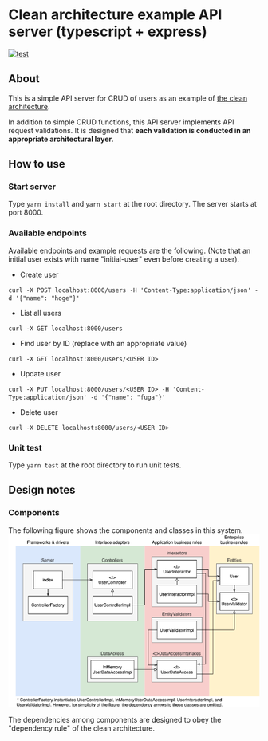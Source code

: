 # Clean architecture example API server (typescript + express)

[![test](https://github.com/nakaakist/clean-architecture-example-typescript/actions/workflows/main.yml/badge.svg)](https://github.com/nakaakist/clean-architecture-example-typescript/actions/workflows/main.yml)

## About

This is a simple API server for CRUD of users
as an example of [the clean architecture](https://blog.cleancoder.com/uncle-bob/2012/08/13/the-clean-architecture.html).

In addition to simple CRUD functions, this API server implements API request validations.
It is designed that **each validation is conducted in an appropriate architectural layer**.

## How to use

### Start server

Type `yarn install` and `yarn start` at the root directory.
The server starts at port 8000.

### Available endpoints

Available endpoints and example requests are the following. (Note that an initial user exists with name "initial-user" even before creating a user).

- Create user

```
curl -X POST localhost:8000/users -H 'Content-Type:application/json' -d '{"name": "hoge"}'
```

- List all users

```
curl -X GET localhost:8000/users
```

- Find user by ID (replace <USER ID> with an appropriate value)

```
curl -X GET localhost:8000/users/<USER ID>
```

- Update user

```
curl -X PUT localhost:8000/users/<USER ID> -H 'Content-Type:application/json' -d '{"name": "fuga"}'
```

- Delete user

```
curl -X DELETE localhost:8000/users/<USER ID>
```

### Unit test

Type `yarn test` at the root directory to run unit tests.

## Design notes

### Components

The following figure shows the components and classes in this system.
![](./img/components.png)

The dependencies among components are designed to obey the "dependency rule" of the clean architecture.

